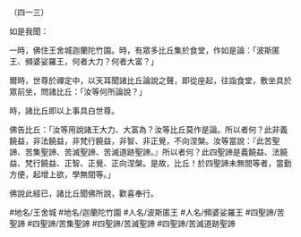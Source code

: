 （四一三）

如是我聞：

一時，佛住王舍城迦蘭陀竹園。時，有眾多比丘集於食堂，作如是論：「波斯匿王、頻婆娑羅王，何者大力？何者大富？」

爾時，世尊於禪定中，以天耳聞諸比丘論說之聲，即從座起，往詣食堂，敷坐具於眾前坐，問諸比丘：「汝等何所論說？」

時，諸比丘即以上事具白世尊。

佛告比丘：「汝等用說諸王大力、大富為？汝等比丘莫作是論。所以者何？此非義饒益，非法饒益，非梵行饒益，非智、非正覺，不向涅槃。汝等當說：『此苦聖諦、苦集聖諦、苦滅聖諦、苦滅道跡聖諦。』所以者何？此四聖諦是義饒益、法饒益、梵行饒益、正智、正覺、正向涅槃。是故，比丘！於四聖諦未無間等者，當勤方便，起增上欲，學無間等。」

佛說此經已，諸比丘聞佛所說，歡喜奉行。

#地名/王舍城
#地名/迦蘭陀竹園
#人名/波斯匿王
#人名/頻婆娑羅王
#四聖諦/苦聖諦
#四聖諦/苦集聖諦
#四聖諦/苦滅聖諦
#四聖諦/苦滅道跡聖諦
